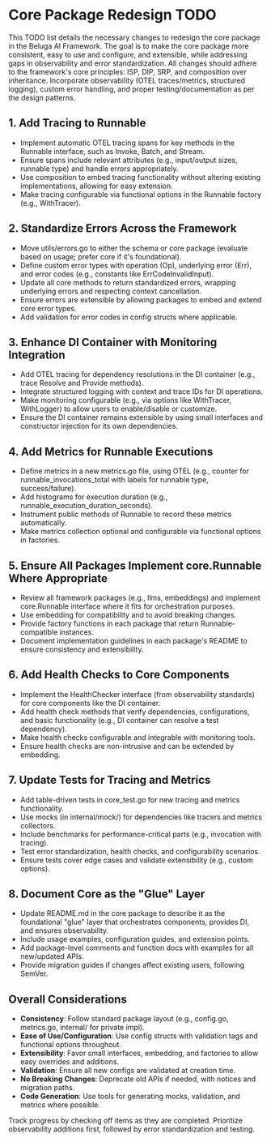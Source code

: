 # Core Package Redesign TODO

This TODO list details the necessary changes to redesign the core package in the Beluga AI Framework. The goal is to make the core package more consistent, easy to use and configure, and extensible, while addressing gaps in observability and error standardization. All changes should adhere to the framework's core principles: ISP, DIP, SRP, and composition over inheritance. Incorporate observability (OTEL traces/metrics, structured logging), custom error handling, and proper testing/documentation as per the design patterns.

## 1. Add Tracing to Runnable
- Implement automatic OTEL tracing spans for key methods in the Runnable interface, such as Invoke, Batch, and Stream.
- Ensure spans include relevant attributes (e.g., input/output sizes, runnable type) and handle errors appropriately.
- Use composition to embed tracing functionality without altering existing implementations, allowing for easy extension.
- Make tracing configurable via functional options in the Runnable factory (e.g., WithTracer).

## 2. Standardize Errors Across the Framework
- Move utils/errors.go to either the schema or core package (evaluate based on usage; prefer core if it's foundational).
- Define custom error types with operation (Op), underlying error (Err), and error codes (e.g., constants like ErrCodeInvalidInput).
- Update all core methods to return standardized errors, wrapping underlying errors and respecting context cancellation.
- Ensure errors are extensible by allowing packages to embed and extend core error types.
- Add validation for error codes in config structs where applicable.

## 3. Enhance DI Container with Monitoring Integration
- Add OTEL tracing for dependency resolutions in the DI container (e.g., trace Resolve and Provide methods).
- Integrate structured logging with context and trace IDs for DI operations.
- Make monitoring configurable (e.g., via options like WithTracer, WithLogger) to allow users to enable/disable or customize.
- Ensure the DI container remains extensible by using small interfaces and constructor injection for its own dependencies.

## 4. Add Metrics for Runnable Executions
- Define metrics in a new metrics.go file, using OTEL (e.g., counter for runnable_invocations_total with labels for runnable type, success/failure).
- Add histograms for execution duration (e.g., runnable_execution_duration_seconds).
- Instrument public methods of Runnable to record these metrics automatically.
- Make metrics collection optional and configurable via functional options in factories.

## 5. Ensure All Packages Implement core.Runnable Where Appropriate
- Review all framework packages (e.g., llms, embeddings) and implement core.Runnable interface where it fits for orchestration purposes.
- Use embedding for compatibility and to avoid breaking changes.
- Provide factory functions in each package that return Runnable-compatible instances.
- Document implementation guidelines in each package's README to ensure consistency and extensibility.

## 6. Add Health Checks to Core Components
- Implement the HealthChecker interface (from observability standards) for core components like the DI container.
- Add health check methods that verify dependencies, configurations, and basic functionality (e.g., DI container can resolve a test dependency).
- Make health checks configurable and integrable with monitoring tools.
- Ensure health checks are non-intrusive and can be extended by embedding.

## 7. Update Tests for Tracing and Metrics
- Add table-driven tests in core_test.go for new tracing and metrics functionality.
- Use mocks (in internal/mock/) for dependencies like tracers and metrics collectors.
- Include benchmarks for performance-critical parts (e.g., invocation with tracing).
- Test error standardization, health checks, and configurability scenarios.
- Ensure tests cover edge cases and validate extensibility (e.g., custom options).

## 8. Document Core as the "Glue" Layer
- Update README.md in the core package to describe it as the foundational "glue" layer that orchestrates components, provides DI, and ensures observability.
- Include usage examples, configuration guides, and extension points.
- Add package-level comments and function docs with examples for all new/updated APIs.
- Provide migration guides if changes affect existing users, following SemVer.

## Overall Considerations
- **Consistency**: Follow standard package layout (e.g., config.go, metrics.go, internal/ for private impl).
- **Ease of Use/Configuration**: Use config structs with validation tags and functional options throughout.
- **Extensibility**: Favor small interfaces, embedding, and factories to allow easy overrides and additions.
- **Validation**: Ensure all new configs are validated at creation time.
- **No Breaking Changes**: Deprecate old APIs if needed, with notices and migration paths.
- **Code Generation**: Use tools for generating mocks, validation, and metrics where possible.

Track progress by checking off items as they are completed. Prioritize observability additions first, followed by error standardization and testing.
